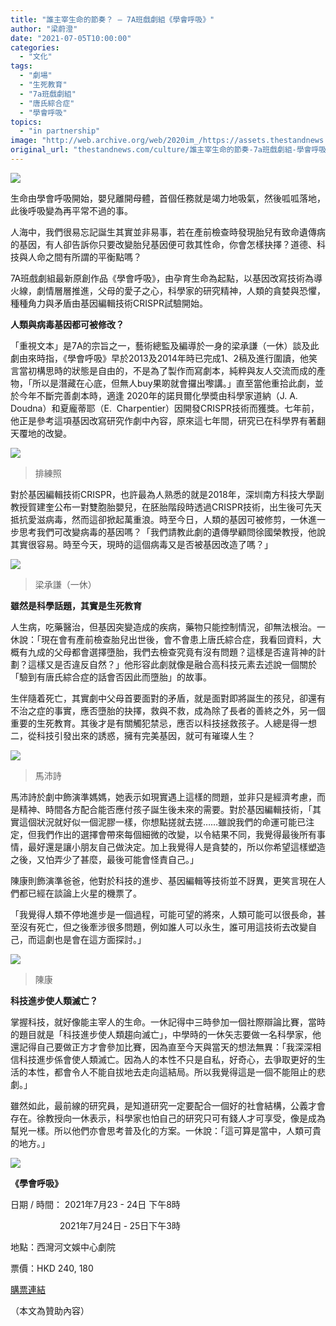 ```yaml
---
title: "誰主宰生命的節奏？ — 7A班戲劇組《學會呼吸》"
author: "梁蔚澄"
date: "2021-07-05T10:00:00"
categories:
  - "文化"
tags:
  - "劇場"
  - "生死教育"
  - "7a班戲劇組"
  - "唐氏綜合症"
  - "學會呼吸"
topics:
  - "in partnership"
image: "http://web.archive.org/web/2020im_/https://assets.thestandnews.com/media/photos/breathe-09.png"
original_url: "thestandnews.com/culture/誰主宰生命的節奏-7a班戲劇組-學會呼吸"
---
```

![](http://web.archive.org/web/2020im_/https://assets.thestandnews.com/media/photos/breathe-09.png)

生命由學會呼吸開始，嬰兒離開母體，首個任務就是竭力地吸氣，然後呱呱落地，此後呼吸變為再平常不過的事。

人海中，我們很易忘記誕生其實並非易事，若在產前檢查時發現胎兒有致命遺傳病的基因，有人卻告訴你只要改變胎兒基因便可救其性命，你會怎樣抉擇？道德、科技與人命之間有所謂的平衡點嗎？

7A班戲劇組最新原創作品《學會呼吸》，由孕育生命為起點，以基因改寫技術為導火線，劇情層層推進，父母的愛子之心，科學家的研究精神，人類的貪婪與恐懼，種種角力與矛盾由基因編輯技術CRISPR試驗開始。

**人類與病毒基因都可被修改？**

「重視文本」是7A的宗旨之一，藝術總監及編導於一身的梁承謙（一休）談及此劇由來時指，《學會呼吸》早於2013及2014年時已完成1、2稿及進行圍讀，他笑言當初構思時的狀態是自由的，不是為了製作而寫劇本，純粹與友人交流而成的產物，「所以是潛藏在心底，但無人buy果啲就會攞出嚟講。」直至當他重拾此劇，並於今年不斷完善劇本時，適逢 2020年的諾貝爾化學奬由科學家道納（J. A. Doudna）和夏龐蒂耶（E.  Charpentier）因開發CRISPR技術而獲獎。七年前，他正是參考這項基因改寫研究作劇中內容，原來這七年間，研究已在科學界有著翻天覆地的改變。

![](http://web.archive.org/web/2020im_/https://assets.thestandnews.com/media/photos/IMG_4381_awtsB.jpg)
> 排練照

對於基因編輯技術CRISPR，也許最為人熟悉的就是2018年，深圳南方科技大學副教授賀建奎公布一對雙胞胎嬰兒，在胚胎階段時透過CRISPR技術，出生後可先天抵抗愛滋病毒，然而這卻掀起萬重浪。時至今日，人類的基因可被修剪，一休進一步思考我們可改變病毒的基因嗎？「我們請教此劇的遺傳學顧問徐國榮教授，他說其實很容易。時至今天，現時的這個病毒又是否被基因改造了嗎？」

![](http://web.archive.org/web/2020im_/https://assets.thestandnews.com/media/photos/DSCF62122028129_FoTf6.jpeg)
> 梁承謙（一休）

**雖然是科學話題，其實是生死教育**

人生病，吃藥醫治，但基因突變造成的疾病，藥物只能控制情況，卻無法根治。一休說：「現在會有產前檢查胎兒出世後，會不會患上唐氏綜合症，我看回資料，大概有九成的父母都會選擇墮胎，我們去檢查究竟有沒有問題？這樣是否違背神的計劃？這樣又是否違反自然？」他形容此劇就像是融合高科技元素去述說一個關於「驗到有唐氏綜合症的話會否因此而墮胎」的故事。

生伴隨着死亡，其實劇中父母首要面對的矛盾，就是面對即將誕生的孩兒，卻還有不治之症的事實，應否墮胎的抉擇，救與不救，成為除了長者的善終之外，另一個重要的生死教育。其後才是有關觸犯禁忌，應否以科技拯救孩子。人總是得一想二，從科技引發出來的誘惑，擁有完美基因，就可有璀璨人生？

![](http://web.archive.org/web/2020im_/https://assets.thestandnews.com/media/photos/DSCF6181_7kSMz.jpeg)
> 馬沛詩

馬沛詩於劇中飾演準媽媽，她表示如現實遇上這樣的問題，並非只是經濟考慮，而是精神、時間各方配合能否應付孩子誕生後未來的需要。對於基因編輯技術，「其實這個狀況就好似一個泥膠一樣，你想點搓就去搓……雖說我們的命運可能已注定，但我們作出的選擇會帶來每個細微的改變，以令結果不同，我覺得最後所有事情，最好還是讓小朋友自己做決定。加上我覺得人是貪婪的，所以你希望這樣塑造之後，又怕弄少了甚麼，最後可能會怪責自己。」

陳康則飾演準爸爸，他對於科技的進步、基因編輯等技術並不訝異，更笑言現在人們都已經在談論上火星的機票了。

「我覺得人類不停地進步是一個過程，可能可望的將來，人類可能可以很長命，甚至沒有死亡，但之後牽涉很多問題，例如誰人可以永生，誰可用這技術去改變自己，而這劇也是會在這方面探討。」

![](http://web.archive.org/web/2020im_/https://assets.thestandnews.com/media/photos/DSCF6203_o81ds.jpeg)
> 陳康

**科技進步使人類滅亡？**

掌握科技，就好像能主宰人的生命。一休記得中三時參加一個社際辯論比賽，當時的題目就是「科技進步使人類趨向滅亡」，中學時的一休矢志要做一名科學家，他還記得自己要做正方才會參加比賽，因為直至今天與當天的想法無異：「我深深相信科技進步係會使人類滅亡。因為人的本性不只是自私，好奇心，去爭取更好的生活的本性，都會令人不能自拔地去走向這結局。所以我覺得這是一個不能阻止的悲劇。」

雖然如此，最前線的研究員，是知道研究一定要配合一個好的社會結構，公義才會存在。徐教授向一休表示，科學家也怕自己的研究只可有錢人才可享受，像是成為幫兇一樣。所以他們亦會思考普及化的方案。一休說：「這可算是當中，人類可貴的地方。」

![](http://web.archive.org/web/2020im_/https://assets.thestandnews.com/media/photos/186959263_1783670275138616_3535555382843640900_n_9mCjP.jpeg)

**《學會呼吸》**

日期 / 時間： 2021年7月23 - 24日 下午8時

                    2021年7月24日 ‑ 25日下午3時

地點：西灣河文娛中心劇院

票價：HKD 240, 180 

[購票連結](http://web.archive.org/web/20211229133416/https://ticket.urbtix.hk/internet/zh_TW/eventDetail/41973)

（本文為贊助內容）